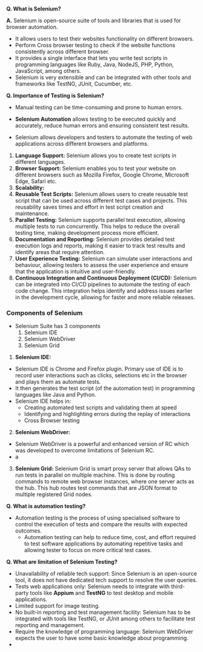 **Q. What is Selenium?**

**A.** Selenium is open-source suite of tools and libraries that is used for browser automation.

- It allows users to test their websites functionality on different browsers.
- Perform Cross browser testing to check if the website functions consistently across different browser.
- It provides a single interface that lets you write test scripts in programming  languages like Ruby, Java, NodeJS, PHP, Python, JavaScript, among others.
- Selenium is very extensible and can be integrated with other tools and frameworks like TestNG, JUnit, Cucumber, etc.


**Q. Importance of Testing is Selenium?**

- Manual testing can be time-consuming and prone to human errors.
- **Selenium Automation** allows testing to be executed quickly and accurately, reduce human errors and ensuring consistent test results.

- Selenium allows developers and testers to automate the testing of web applications across different browsers and platforms.

1. **Language Support:** Selenium allows you to create test scripts in different languages.
2. **Browser Support:** Selenium enables you to test your website on different browsers such as Mozilla Firefox, Google Chrome, Microsoft Edge, Safari etc.
3. **Scalability:** 
4. **Reusable Test Scripts:** Selenium allows users to create reusable test script that can be used across different test cases and projects. This reusability saves times and effort in test script creation and maintenance.
5. **Parallel Testing:** Selenium supports parallel test execution, allowing multiple tests to run concurrently. This helps to reduce the overall  testing time,  making development process more efficient.
6. **Documentation and Reporting:** Selenium provides detailed test execution logs and reports, making it easier to track test results and identify areas that require attention.
7. **User Experience Testing:** Selenium can simulate user interactions and behaviour, allowing testers to assess the user experience and ensure that the application is intuitive and user-friendly.
8. **Continuous Integration and Continuous Deployment (CI/CD):** Selenium can be integrated into CI/CD pipelines to automate the testing of each code change. This integration helps identify and address issues earlier in the development cycle, allowing for faster and more reliable releases.

### Components of Selenium
- Selenium Suite has 3 components
	1. Selenium IDE
	2. Selenium WebDriver
	3. Selenium Grid
1. **Selenium IDE:**
  - Selenium IDE is Chrome and Firefox plugin. Primary use of IDE is to record user interactions such as clicks, selections etc in the browser and plays them as automate tests.
  - It then generates the test script (of the automation test) in programming languages like Java and Python.
  - Selenium IDE helps in:
  	- Creating automated test scripts and validating them at speed
  	- Identifying and highlighting errors during the replay of interactions
  	- Cross Browser testing
2. **Selenium WebDriver:**
  - Selenium WebDriver is a powerful and enhanced version of RC which was developed to overcome limitations of Selenium RC.
  - a
3. **Selenium Grid:** Selenium Grid is smart proxy server that allows QAs to run tests in parallel on multiple machine. This is done by routing commands to remote web browser instances, where one server acts as the hub. This hub routes test commands that are JSON format to multiple registered Grid nodes.



**Q. What is automation testing?**

- Automation testing is the process of using specialised software to control the execution of tests and compare the results with expected outcomes.
	- Automation testing can help to reduce time, cost, and effort required to test software applications by automating repetitive tasks and allowing tester to focus on more critical test cases.



**Q. What are limitation of Selenium Testing?**

- Unavailability of reliable tech support: Since Selenium is an open-source tool, it does not have dedicated tech support to resolve the user queries.
- Tests web applications only: Selenium needs to integrate with third-party tools like **Appium** and **TestNG** to test desktop and mobile applications.
- Limited support for image testing.
- No built-in reporting and test management facility: Selenium has to be integrated with tools like TestNG, or JUnit among others to facilitate test reporting and management.
- Require the knowledge of programming language: Selenium WebDriver expects the user to have some basic knowledge about programming.
- 

